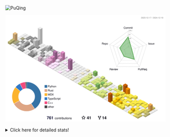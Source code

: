 ![PuQing](https://user-images.githubusercontent.com/27223114/171565019-9a56fae6-b08b-421f-99db-7e830da42371.png)

![](./profile-3d-contrib/profile-season-animate.svg)

<details>
<summary>Click here for detailed stats!</summary>

<!--START_SECTION:waka-->
![Lines of code](https://img.shields.io/badge/From%20Hello%20World%20I%27ve%20Written-1.6%20million%20lines%20of%20code-blue)

**🐱 My GitHub Data** 

> 📦 414.3 kB Used in GitHub's Storage 
 > 
> 🏆 741 Contributions in the Year 2024
 > 
> 🚫 Not Opted to Hire
 > 
> 📜 38 Public Repositories 
 > 
> 🔑 32 Private Repositories 
 > 
**I'm an Early 🐤** 

```text
🌞 Morning                641 commits         ██░░░░░░░░░░░░░░░░░░░░░░░   07.57 % 
🌆 Daytime                3699 commits        ███████████░░░░░░░░░░░░░░   43.67 % 
🌃 Evening                1960 commits        ██████░░░░░░░░░░░░░░░░░░░   23.14 % 
🌙 Night                  2171 commits        ██████░░░░░░░░░░░░░░░░░░░   25.63 % 
```


📊 **This Week I Spent My Time On** 

```text
💬 Programming Languages: 
C++                      6 hrs 23 mins       █████░░░░░░░░░░░░░░░░░░░░   20.20 % 
Other                    4 hrs 45 mins       ████░░░░░░░░░░░░░░░░░░░░░   15.00 % 
PPTMan                   4 hrs 6 mins        ███░░░░░░░░░░░░░░░░░░░░░░   12.98 % 
CLI                      4 hrs 3 mins        ███░░░░░░░░░░░░░░░░░░░░░░   12.81 % 
Python                   3 hrs 14 mins       ███░░░░░░░░░░░░░░░░░░░░░░   10.24 % 

🔥 Editors: 
VS Code                  14 hrs 37 mins      ████████████░░░░░░░░░░░░░   46.14 % 
MicrosoftPowerPoint      4 hrs 6 mins        ███░░░░░░░░░░░░░░░░░░░░░░   12.98 % 
Terminal                 4 hrs 3 mins        ███░░░░░░░░░░░░░░░░░░░░░░   12.81 % 
Telegram                 2 hrs 39 mins       ██░░░░░░░░░░░░░░░░░░░░░░░   08.41 % 
NetEaseMusic             2 hrs 4 mins        ██░░░░░░░░░░░░░░░░░░░░░░░   06.53 % 

💻 Operating System: 
Mac                      17 hrs 15 mins      ██████████████░░░░░░░░░░░   54.49 % 
WSL                      10 hrs 38 mins      ████████░░░░░░░░░░░░░░░░░   33.59 % 
Linux                    3 hrs 46 mins       ███░░░░░░░░░░░░░░░░░░░░░░   11.92 % 
```


<!--END_SECTION:waka-->
</details>
